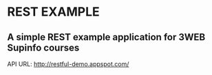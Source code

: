 # REST EXAMPLE
## A simple REST example application for 3WEB Supinfo courses

API URL: http://restful-demo.appspot.com/

